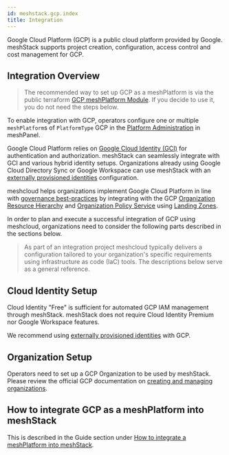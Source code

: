 ```yaml
---
id: meshstack.gcp.index
title: Integration
---
```


Google Cloud Platform (GCP) is a public cloud platform provided by Google.
meshStack supports project creation, configuration, access control and cost management for GCP.

## Integration Overview

> The recommended way to set up GCP as a meshPlatform is via the public terraform [GCP meshPlatform Module](https://github.com/meshcloud/terraform-gcp-meshplatform). If you decide to use it, you do not need the steps below.

To enable integration with GCP, operators configure one or multiple `meshPlatform`s of `PlatformType` GCP in the [Platform Administration](./administration.platforms.md) in meshPanel.

Google Cloud Platform relies on [Google Cloud Identity (GCI)](https://cloud.google.com/identity/) for authentication and authorization. meshStack can seamlessly integrate with GCI and various hybrid identity setups.
Organizations already using Google Cloud Directory Sync or Google Workspace can use meshStack with an [externally provisioned identities](./meshstack.identity-federation.md) configuration.

meshcloud helps organizations implement Google Cloud Platform in line with [governance best-practices](https://cloud.google.com/docs/enterprise/best-practices-for-enterprise-organizations) by integrating with the GCP [Organization Resource Hierarchy](https://cloud.google.com/resource-manager/docs/cloud-platform-resource-hierarchy) and [Organization Policy Service](https://cloud.google.com/resource-manager/docs/organization-policy/overview) using [Landing Zones](./meshstack.gcp.landing-zones.md).

In order to plan and execute a successful integration of GCP using meshcloud, organizations need to consider the following parts described in the sections below.

> As part of an integration project meshcloud typically delivers a configuration tailored to your organization's specific requirements using infrastructure as code (IaC) tools. The descriptions below serve as a general reference.

## Cloud Identity Setup

Cloud Identity "Free" is sufficient for automated GCP IAM management through meshStack. meshStack does not require Cloud Identity Premium nor Google Workspace features.

We recommend using [externally provisioned identities](./meshstack.identity-federation.md) with GCP.

## Organization Setup

Operators need to set up a GCP Organization to be used by meshStack. Please review the official GCP documentation on [creating and managing organizations](https://cloud.google.com/resource-manager/docs/creating-managing-organization).


## How to integrate GCP as a meshPlatform into meshStack

This is described in the Guide section under [How to integrate a meshPlatform into meshStack](meshstack.how-to.integrate-meshplatform.md).

